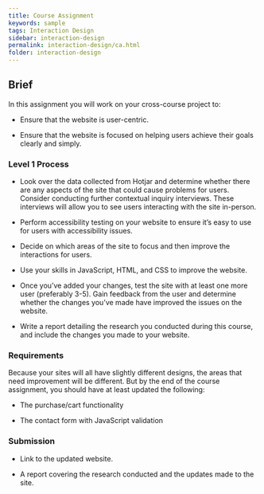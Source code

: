 ```yaml
---
title: Course Assignment
keywords: sample
tags: Interaction Design
sidebar: interaction-design
permalink: interaction-design/ca.html
folder: interaction-design
---
```


## Brief 

In this assignment you will work on your cross-course project to: 

-  Ensure that the website is user-centric. 

-  Ensure that the website is focused on helping users achieve their goals clearly and simply. 

### Level 1 Process 

-  Look over the data collected from Hotjar and determine whether there are any aspects of the site that could cause problems for users. Consider conducting further contextual inquiry interviews. These interviews will allow you to see users interacting with the site in-person. 

-  Perform accessibility testing on your website to ensure it’s easy to use for users with accessibility issues. 

-  Decide on which areas of the site to focus and then improve the interactions for users. 

-  Use your skills in JavaScript, HTML, and CSS to improve the website.  

-  Once you’ve added your changes, test the site with at least one more user (preferably 3-5). Gain feedback from the user and determine whether the changes you’ve made have improved the issues on the website. 

-  Write a report detailing the research you conducted during this course, and include the changes you made to your website. 

### Requirements 

Because your sites will all have slightly different designs, the areas that need improvement will be different. But by the end of the course assignment, you should have at least updated the following: 

-  The purchase/cart functionality 

-  The contact form with JavaScript validation 

### Submission 

-  Link to the updated website. 

-  A report covering the research conducted and the updates made to the site. 